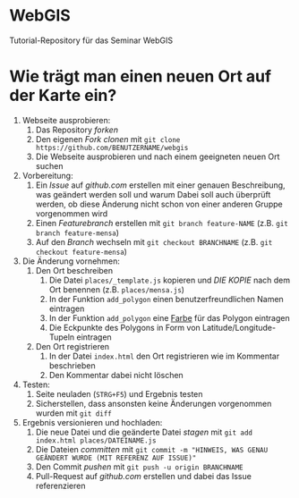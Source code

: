 # WebGIS

Tutorial-Repository für das Seminar WebGIS


# Wie trägt man einen neuen Ort auf der Karte ein?

1. Webseite ausprobieren:
    1. Das Repository *forken*
    2. Den eigenen *Fork* *clonen* mit `git clone https://github.com/BENUTZERNAME/webgis`
    3. Die Webseite ausprobieren und nach einem geeigneten neuen Ort suchen
2. Vorbereitung:
    1. Ein *Issue* auf *github.com* erstellen mit einer genauen Beschreibung, was geändert werden soll und warum
        Dabei soll auch überprüft werden, ob diese Änderung nicht schon von einer anderen Gruppe vorgenommen wird
    2. Einen *Featurebranch* erstellen mit `git branch feature-NAME` (z.B. `git branch feature-mensa`)
    3. Auf den *Branch* wechseln mit `git checkout BRANCHNAME` (z.B. `git checkout feature-mensa`)
3. Die Änderung vornehmen:
    1. Den Ort beschreiben
        1. Die Datei `places/_template.js` kopieren und *DIE KOPIE* nach dem Ort benennen (z.B. `places/mensa.js`)
        2. In der Funktion `add_polygon` einen benutzerfreundlichen Namen eintragen
        3. In der Funktion `add_polygon` eine [Farbe](https://www.w3schools.com/cssref/css_colors.asp) für das Polygon eintragen
        4. Die Eckpunkte des Polygons in Form von Latitude/Longitude-Tupeln eintragen
    2. Den Ort registrieren
        1. In der Datei `index.html` den Ort registrieren wie im Kommentar beschrieben
        2. Den Kommentar dabei nicht löschen
4. Testen:
    1. Seite neuladen (`STRG+F5`) und Ergebnis testen
    2. Sicherstellen, dass ansonsten keine Änderungen vorgenommen wurden mit `git diff`
5. Ergebnis versionieren und hochladen:
    1. Die neue Datei und die geänderte Datei *stagen* mit `git add index.html places/DATEINAME.js`
    2. Die Dateien *committen* mit `git commit -m "HINWEIS, WAS GENAU GEÄNDERT WURDE (MIT REFERENZ AUF ISSUE)"`
    3. Den Commit *pushen* mit `git push -u origin BRANCHNAME`
    4. Pull-Request auf *github.com* erstellen und dabei das Issue referenzieren

